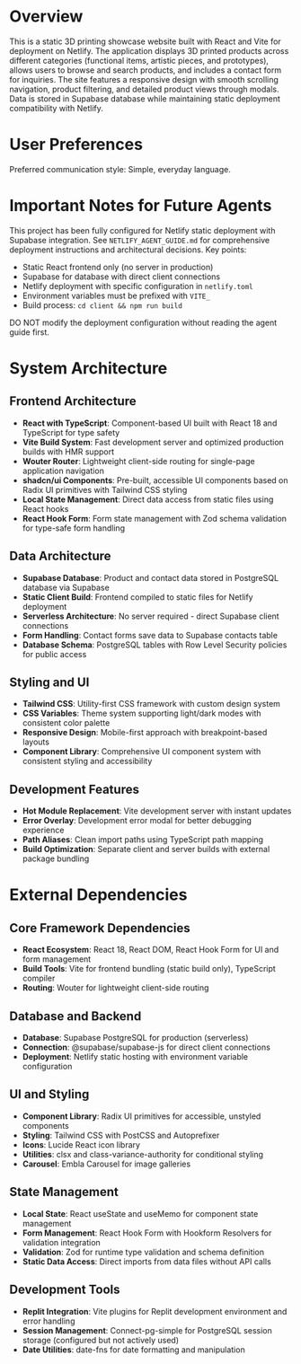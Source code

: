# Overview

This is a static 3D printing showcase website built with React and Vite for deployment on Netlify. The application displays 3D printed products across different categories (functional items, artistic pieces, and prototypes), allows users to browse and search products, and includes a contact form for inquiries. The site features a responsive design with smooth scrolling navigation, product filtering, and detailed product views through modals. Data is stored in Supabase database while maintaining static deployment compatibility with Netlify.

# User Preferences

Preferred communication style: Simple, everyday language.

# Important Notes for Future Agents

This project has been fully configured for Netlify static deployment with Supabase integration. See `NETLIFY_AGENT_GUIDE.md` for comprehensive deployment instructions and architectural decisions. Key points:

- Static React frontend only (no server in production)
- Supabase for database with direct client connections
- Netlify deployment with specific configuration in `netlify.toml`
- Environment variables must be prefixed with `VITE_`
- Build process: `cd client && npm run build`

DO NOT modify the deployment configuration without reading the agent guide first.

# System Architecture

## Frontend Architecture
- **React with TypeScript**: Component-based UI built with React 18 and TypeScript for type safety
- **Vite Build System**: Fast development server and optimized production builds with HMR support
- **Wouter Router**: Lightweight client-side routing for single-page application navigation
- **shadcn/ui Components**: Pre-built, accessible UI components based on Radix UI primitives with Tailwind CSS styling
- **Local State Management**: Direct data access from static files using React hooks
- **React Hook Form**: Form state management with Zod schema validation for type-safe form handling

## Data Architecture
- **Supabase Database**: Product and contact data stored in PostgreSQL database via Supabase
- **Static Client Build**: Frontend compiled to static files for Netlify deployment
- **Serverless Architecture**: No server required - direct Supabase client connections
- **Form Handling**: Contact forms save data to Supabase contacts table
- **Database Schema**: PostgreSQL tables with Row Level Security policies for public access

## Styling and UI
- **Tailwind CSS**: Utility-first CSS framework with custom design system
- **CSS Variables**: Theme system supporting light/dark modes with consistent color palette
- **Responsive Design**: Mobile-first approach with breakpoint-based layouts
- **Component Library**: Comprehensive UI component system with consistent styling and accessibility

## Development Features
- **Hot Module Replacement**: Vite development server with instant updates
- **Error Overlay**: Development error modal for better debugging experience
- **Path Aliases**: Clean import paths using TypeScript path mapping
- **Build Optimization**: Separate client and server builds with external package bundling

# External Dependencies

## Core Framework Dependencies
- **React Ecosystem**: React 18, React DOM, React Hook Form for UI and form management
- **Build Tools**: Vite for frontend bundling (static build only), TypeScript compiler
- **Routing**: Wouter for lightweight client-side routing

## Database and Backend
- **Database**: Supabase PostgreSQL for production (serverless)
- **Connection**: @supabase/supabase-js for direct client connections
- **Deployment**: Netlify static hosting with environment variable configuration

## UI and Styling
- **Component Library**: Radix UI primitives for accessible, unstyled components
- **Styling**: Tailwind CSS with PostCSS and Autoprefixer
- **Icons**: Lucide React icon library
- **Utilities**: clsx and class-variance-authority for conditional styling
- **Carousel**: Embla Carousel for image galleries

## State Management
- **Local State**: React useState and useMemo for component state management
- **Form Management**: React Hook Form with Hookform Resolvers for validation integration
- **Validation**: Zod for runtime type validation and schema definition
- **Static Data Access**: Direct imports from data files without API calls

## Development Tools
- **Replit Integration**: Vite plugins for Replit development environment and error handling
- **Session Management**: Connect-pg-simple for PostgreSQL session storage (configured but not actively used)
- **Date Utilities**: date-fns for date formatting and manipulation